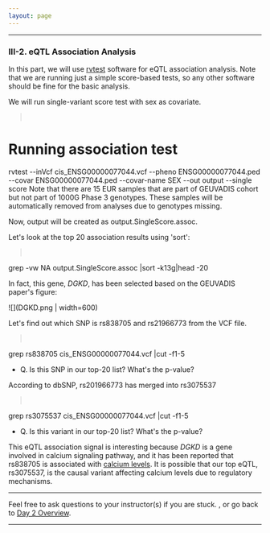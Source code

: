 ```yaml
---
layout: page
---
```


---

### III-2. eQTL Association Analysis

In this part, we will use [rvtest](http://zhanxw.github.io/rvtests) software for eQTL association analysis. 
Note that we are running just a simple score-based tests, so any other software should be fine for the basic analysis.

We will run single-variant score test with sex as covariate.
> <pre>
# Running association test
rvtest --inVcf cis_ENSG00000077044.vcf --pheno ENSG00000077044.ped \
	--covar ENSG00000077044.ped --covar-name SEX --out  output --single score </pre>
Note that there are 15 EUR samples that are part of GEUVADIS cohort but not part of 1000G Phase 3 genotypes. These
samples will be automatically removed from analyses due to genotypes missing.

Now, output will be created as output.SingleScore.assoc.


Let's look at the top 20 association results using 'sort':
> <pre>
grep -vw NA output.SingleScore.assoc |sort -k13g|head -20 </pre>


In fact, this gene, _DGKD_, has been selected based on the GEUVADIS paper's figure:

![](DGKD.png | width=600)


Let's find out which SNP is rs838705 and rs21966773 from the VCF file.
><pre>
grep rs838705 cis_ENSG00000077044.vcf |cut -f1-5</pre>

- Q. Is this SNP in our top-20 list? What's the p-value?

According to dbSNP, rs201966773 has merged into rs3075537
><pre>
grep rs3075537 cis_ENSG00000077044.vcf |cut -f1-5</pre>

- Q. Is this variant in our top-20 list? What's the p-value?

This eQTL association signal is interesting because _DGKD_ is a gene involved in calcium signaling pathway,
and it has been reported that rs838705 is associated with [calcium levels](https://www.ebi.ac.uk/gwas/search?query=rs838705).
It is possible that our top eQTL, rs3075537, is the causal variant affecting calcium levels due to regulatory mechanisms.

---

Feel free to ask questions to your instructor(s) if you are stuck. 
, or go back to [Day 2 Overview](../day2).

---
